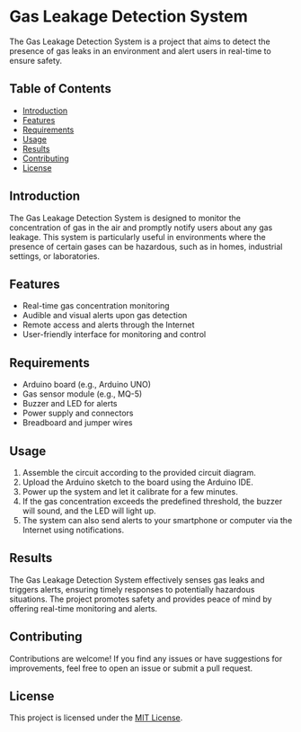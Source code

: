 # Gas Leakage Detection System


The Gas Leakage Detection System is a project that aims to detect the presence of gas leaks in an environment and alert users in real-time to ensure safety.

## Table of Contents

- [Introduction](#introduction)
- [Features](#features)
- [Requirements](#requirements)
- [Usage](#usage)
- [Results](#results)
- [Contributing](#contributing)
- [License](#license)

## Introduction

The Gas Leakage Detection System is designed to monitor the concentration of gas in the air and promptly notify users about any gas leakage. This system is particularly useful in environments where the presence of certain gases can be hazardous, such as in homes, industrial settings, or laboratories.

## Features

- Real-time gas concentration monitoring
- Audible and visual alerts upon gas detection
- Remote access and alerts through the Internet
- User-friendly interface for monitoring and control

## Requirements

- Arduino board (e.g., Arduino UNO)
- Gas sensor module (e.g., MQ-5)
- Buzzer and LED for alerts
- Power supply and connectors
- Breadboard and jumper wires


## Usage

1. Assemble the circuit according to the provided circuit diagram.
2. Upload the Arduino sketch to the board using the Arduino IDE.
3. Power up the system and let it calibrate for a few minutes.
4. If the gas concentration exceeds the predefined threshold, the buzzer will sound, and the LED will light up.
5. The system can also send alerts to your smartphone or computer via the Internet using notifications.

## Results

The Gas Leakage Detection System effectively senses gas leaks and triggers alerts, ensuring timely responses to potentially hazardous situations. The project promotes safety and provides peace of mind by offering real-time monitoring and alerts.

## Contributing

Contributions are welcome! If you find any issues or have suggestions for improvements, feel free to open an issue or submit a pull request.

## License

This project is licensed under the [MIT License](LICENSE).

